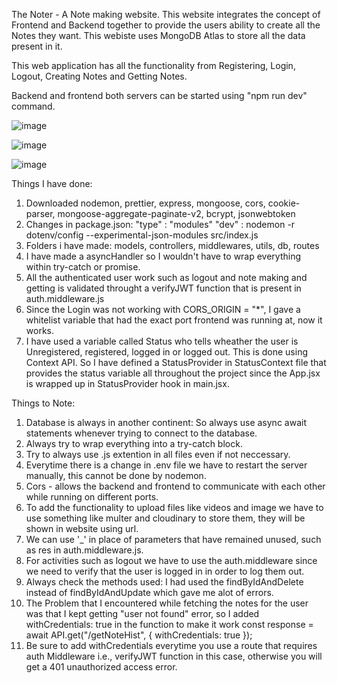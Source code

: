 The Noter - A Note making website. This website integrates the concept of Frontend and Backend together to provide the users ability to create all the Notes they want.
This webiste uses MongoDB Atlas to store all the data present in it. 

This web application has all the functionality from Registering, Login, Logout, Creating Notes and Getting Notes.

Backend and frontend both servers can be started using "npm run dev" command.

![image](https://github.com/user-attachments/assets/52b5cbfd-b6dd-465e-a58c-4a4c0f03a3c0)

![image](https://github.com/user-attachments/assets/d43dbe43-fdd0-41e3-b341-f3134f37fd67)

![image](https://github.com/user-attachments/assets/9e872342-e0d1-40e9-844c-92305ced6434)

Things I have done:
1. Downloaded nodemon, prettier, express, mongoose, cors,          cookie-parser, mongoose-aggregate-paginate-v2, bcrypt, jsonwebtoken
2. Changes in package.json: 
    "type" : "modules"
    "dev" : nodemon -r dotenv/config --experimental-json-modules src/index.js 
3. Folders i have made:
    models, controllers, middlewares, utils, db, routes
4. I have made a asyncHandler so I wouldn't have to wrap everything   within try-catch or promise.
5. All the authenticated user work such as logout and note making and getting is validated throught a verifyJWT function that is present in auth.middleware.js
6. Since the Login was not working with CORS_ORIGIN = "*", I gave a whitelist variable that had the exact port frontend was running at, now it works.
7. I have used a variable called Status who tells wheather the user is Unregistered, registered, logged in or logged out. This is done using Context API. So I have defined a StatusProvider in StatusContext file that provides the status variable all throughout the project since the App.jsx is wrapped up in StatusProvider hook in main.jsx.

Things to Note:
1. Database is always in another continent: So always use async await statements whenever trying to connect to the database.
2. Always try to wrap everything into a try-catch block.
3. Try to always use .js extention in all files even if not neccessary.
4. Everytime there is a change in .env file we have to restart the server manually, this cannot be done by nodemon.
5. Cors - allows the backend and frontend to communicate with each other while running on different ports.
6. To add the functionality to upload files like videos and image we have to use something like multer and cloudinary to store them, they will be shown in website using url.
7. We can use '_' in place of parameters that have remained unused, such as res in auth.middleware.js.
8. For activities such as logout we have to use the auth.middleware since we need to verify that the user is logged in in order to log them out.
9. Always check the methods used: I had used the findByIdAndDelete instead of findByIdAndUpdate which gave me alot of errors.
10. The Problem that I encountered while fetching the notes for the user was that I kept getting "user not found" error, so I added withCredentials: true in the function to make it work
const response = await API.get("/getNoteHist", { withCredentials: true });
11. Be sure to add withCredentials everytime you use a route that requires auth Middleware i.e., verifyJWT function in this case, otherwise you will get a 401 unauthorized access error.
